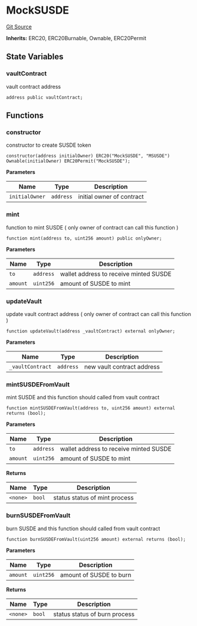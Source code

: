# MockSUSDE
[Git Source](https://github.com/onekill0503/donate-sc/blob/b586165cee99e3057a977a781c8c80d9f666681c/src\MockSUSDE.sol)

**Inherits:**
ERC20, ERC20Burnable, Ownable, ERC20Permit


## State Variables
### vaultContract
vault contract address


```solidity
address public vaultContract;
```


## Functions
### constructor

constructor to create SUSDE token


```solidity
constructor(address initialOwner) ERC20("MockSUSDE", "MSUSDE") Ownable(initialOwner) ERC20Permit("MockSUSDE");
```
**Parameters**

|Name|Type|Description|
|----|----|-----------|
|`initialOwner`|`address`|initial owner of contract|


### mint

function to mint SUSDE ( only owner of contract can call this function )


```solidity
function mint(address to, uint256 amount) public onlyOwner;
```
**Parameters**

|Name|Type|Description|
|----|----|-----------|
|`to`|`address`|wallet address to receive minted SUSDE|
|`amount`|`uint256`|amount of SUSDE to mint|


### updateVault

update vault contract address ( only owner of contract can call this function )


```solidity
function updateVault(address _vaultContract) external onlyOwner;
```
**Parameters**

|Name|Type|Description|
|----|----|-----------|
|`_vaultContract`|`address`|new vault contract address|


### mintSUSDEFromVault

mint SUSDE and this function should called from vault contract


```solidity
function mintSUSDEFromVault(address to, uint256 amount) external returns (bool);
```
**Parameters**

|Name|Type|Description|
|----|----|-----------|
|`to`|`address`|wallet address to receive minted SUSDE|
|`amount`|`uint256`|amount of SUSDE to mint|

**Returns**

|Name|Type|Description|
|----|----|-----------|
|`<none>`|`bool`|status status of mint process|


### burnSUSDEFromVault

burn SUSDE and this function should called from vault contract


```solidity
function burnSUSDEFromVault(uint256 amount) external returns (bool);
```
**Parameters**

|Name|Type|Description|
|----|----|-----------|
|`amount`|`uint256`|amount of SUSDE to burn|

**Returns**

|Name|Type|Description|
|----|----|-----------|
|`<none>`|`bool`|status status of burn process|


